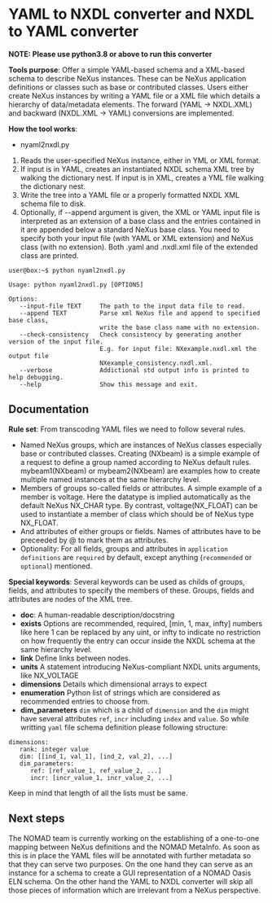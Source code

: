 # YAML to NXDL converter and NXDL to YAML converter

**NOTE: Please use python3.8 or above to run this converter**

**Tools purpose**: Offer a simple YAML-based schema and a XML-based schema to describe NeXus instances. These can be NeXus application definitions or classes
such as base or contributed classes. Users either create NeXus instances by writing a YAML file or a XML file which details a hierarchy of data/metadata elements.
The forward (YAML -> NXDL.XML) and backward (NXDL.XML -> YAML) conversions are implemented.

**How the tool works**:
- nyaml2nxdl.py
1. Reads the user-specified NeXus instance, either in YML or XML format.
2. If input is in YAML, creates an instantiated NXDL schema XML tree by walking the dictionary nest.
   If input is in XML, creates a YML file walking the dictionary nest.
3. Write the tree into a YAML file or a properly formatted NXDL XML schema file to disk.
4. Optionally, if --append argument is given,
   the XML or YAML input file is interpreted as an extension of a base class and the entries contained in it
   are appended below a standard NeXus base class.
   You need to specify both your input file (with YAML or XML extension) and NeXus class (with no extension).
   Both .yaml and .nxdl.xml file of the extended class are printed.

```console
user@box:~$ python nyaml2nxdl.py

Usage: python nyaml2nxdl.py [OPTIONS]

Options:
   --input-file TEXT     The path to the input data file to read.
   --append TEXT         Parse xml NeXus file and append to specified base class,
                         write the base class name with no extension.
   --check-consistency   Check consistency by generating another version of the input file.
                         E.g. for input file: NXexample.nxdl.xml the output file
                         NXexample_consistency.nxdl.xml.
   --verbose             Addictional std output info is printed to help debugging.
   --help                Show this message and exit.

```

## Documentation

**Rule set**: From transcoding YAML files we need to follow several rules.
* Named NeXus groups, which are instances of NeXus classes especially base or contributed classes. Creating (NXbeam) is a simple example of a request to define a group named according to NeXus default rules. mybeam1(NXbeam) or mybeam2(NXbeam) are examples how to create multiple named instances at the same hierarchy level.
* Members of groups so-called fields or attributes. A simple example of a member is voltage. Here the datatype is implied automatically as the default NeXus NX_CHAR type.  By contrast, voltage(NX_FLOAT) can be used to instantiate a member of class which should be of NeXus type NX_FLOAT.
* And attributes of either groups or fields. Names of attributes have to be preceeded by \@ to mark them as attributes.
* Optionality: For all fields, groups and attributes in `application definitions` are `required` by default, except anything (`recommended` or `optional`) mentioned.

**Special keywords**: Several keywords can be used as childs of groups, fields, and attributes to specify the members of these. Groups, fields and attributes are nodes of the XML tree.
* **doc**: A human-readable description/docstring
* **exists** Options are recommended, required, [min, 1, max, infty] numbers like here 1 can be replaced by any uint, or infty to indicate no restriction on how frequently the entry can occur inside the NXDL schema at the same hierarchy level.
* **link** Define links between nodes.
* **units** A statement introducing NeXus-compliant NXDL units arguments, like NX_VOLTAGE
* **dimensions** Details which dimensional arrays to expect
* **enumeration** Python list of strings which are considered as recommended entries to choose from.
* **dim_parameters** `dim` which is a child of `dimension` and the `dim` might have several attributes `ref`,
`incr` including `index` and `value`. So while writting `yaml` file schema definition please following structure:
```
dimensions:
   rank: integer value
   dim: [[ind_1, val_1], [ind_2, val_2], ...]
   dim_parameters:
      ref: [ref_value_1, ref_value_2, ...]
      incr: [incr_value_1, incr_value_2, ...]
```
Keep in mind that length of all the lists must be same.

## Next steps

The NOMAD team is currently working on the establishing of a one-to-one mapping between
NeXus definitions and the NOMAD MetaInfo. As soon as this is in place the YAML files will
be annotated with further metadata so that they can serve two purposes.
On the one hand they can serve as an instance for a schema to create a GUI representation
of a NOMAD Oasis ELN schema. On the other hand the YAML to NXDL converter will skip all
those pieces of information which are irrelevant from a NeXus perspective.
